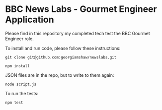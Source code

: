 # BBC News Labs - Gourmet Engineer Application

Please find in this repository my completed tech test the BBC Gourmet Engineer role.

To install and run code, please follow these instructions:

```
git clone git@github.com:georgiamshaw/newslabs.git

npm install
```

JSON files are in the repo, but to write to them again:

```
node script.js
```

To run the tests:

```
npm test 
```

